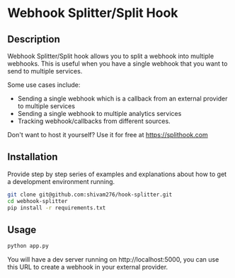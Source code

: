 # Webhook Splitter/Split Hook

## Description

Webhook Splitter/Split hook allows you to split a webhook into multiple webhooks. This is useful when you have a single webhook that you want to send to multiple services. 

Some use cases include:
- Sending a single webhook which is a callback from an external provider to multiple services
- Sending a single webhook to multiple analytics services
- Tracking webhook/callbacks from different sources.

Don't want to host it yourself? Use it for free at https://splithook.com 

## Installation

Provide step by step series of examples and explanations about how to get a development environment running.

```bash
git clone git@github.com:shivam276/hook-splitter.git
cd webhook-splitter
pip install -r requirements.txt
```
## Usage

```bash
python app.py
```
You will have a dev server running on http://localhost:5000, you can use this URL to create a webhook in your external provider.